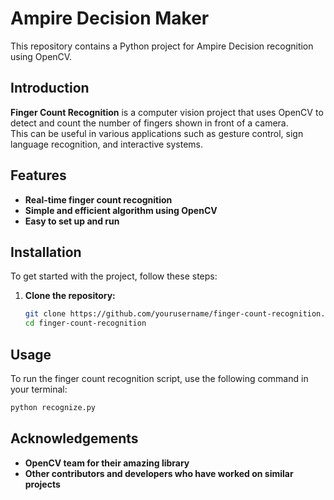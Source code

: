 # Ampire Decision Maker

This repository contains a Python project for Ampire Decision  recognition using OpenCV.

## Introduction

**Finger Count Recognition** is a computer vision project that uses OpenCV to detect and count the number of fingers shown in front of a camera.  
This can be useful in various applications such as gesture control, sign language recognition, and interactive systems.

## Features

- **Real-time finger count recognition**
- **Simple and efficient algorithm using OpenCV**
- **Easy to set up and run**

## Installation

To get started with the project, follow these steps:

1. **Clone the repository:**
    ```bash
    git clone https://github.com/yourusername/finger-count-recognition.git
    cd finger-count-recognition
    ```

## Usage

To run the finger count recognition script, use the following command in your terminal:
```bash
python recognize.py
 ```

## Acknowledgements

- **OpenCV team for their amazing library**
- **Other contributors and developers who have worked on similar projects**

